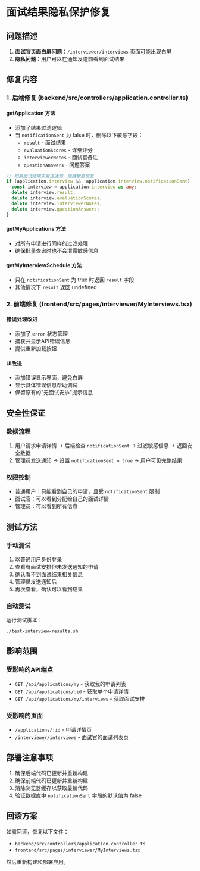 # 面试结果隐私保护修复

## 问题描述

1. **面试官页面白屏问题**：`/interviewer/interviews` 页面可能出现白屏
2. **隐私问题**：用户可以在通知发送前看到面试结果

## 修复内容

### 1. 后端修复 (backend/src/controllers/application.controller.ts)

#### getApplication 方法
- 添加了结果过滤逻辑
- 当 `notificationSent` 为 false 时，删除以下敏感字段：
  - `result` - 面试结果
  - `evaluationScores` - 详细评分
  - `interviewerNotes` - 面试官备注
  - `questionAnswers` - 问题答案

```typescript
// 如果面试结果未发送通知，隐藏敏感信息
if (application.interview && !application.interview.notificationSent) {
  const interview = application.interview as any;
  delete interview.result;
  delete interview.evaluationScores;
  delete interview.interviewerNotes;
  delete interview.questionAnswers;
}
```

#### getMyApplications 方法
- 对所有申请进行同样的过滤处理
- 确保批量查询时也不会泄露敏感信息

#### getMyInterviewSchedule 方法
- 只在 `notificationSent` 为 true 时返回 `result` 字段
- 其他情况下 `result` 返回 undefined

### 2. 前端修复 (frontend/src/pages/interviewer/MyInterviews.tsx)

#### 错误处理改进
- 添加了 `error` 状态管理
- 捕获并显示API错误信息
- 提供重新加载按钮

#### UI改进
- 添加错误显示界面，避免白屏
- 显示具体错误信息帮助调试
- 保留原有的"无面试安排"提示信息

## 安全性保证

### 数据流程
1. 用户请求申请详情 → 后端检查 `notificationSent` → 过滤敏感信息 → 返回安全数据
2. 管理员发送通知 → 设置 `notificationSent = true` → 用户可见完整结果

### 权限控制
- 普通用户：只能看到自己的申请，且受 `notificationSent` 限制
- 面试官：可以看到分配给自己的面试详情
- 管理员：可以看到所有信息

## 测试方法

### 手动测试
1. 以普通用户身份登录
2. 查看有面试安排但未发送通知的申请
3. 确认看不到面试结果相关信息
4. 管理员发送通知后
5. 再次查看，确认可以看到结果

### 自动测试
运行测试脚本：
```bash
./test-interview-results.sh
```

## 影响范围

### 受影响的API端点
- `GET /api/applications/my` - 获取我的申请列表
- `GET /api/applications/:id` - 获取单个申请详情
- `GET /api/applications/my/interviews` - 获取面试安排

### 受影响的页面
- `/applications/:id` - 申请详情页
- `/interviewer/interviews` - 面试官的面试列表页

## 部署注意事项

1. 确保后端代码已更新并重新构建
2. 确保前端代码已更新并重新构建
3. 清除浏览器缓存以获取最新代码
4. 验证数据库中 `notificationSent` 字段的默认值为 false

## 回滚方案

如需回滚，恢复以下文件：
- `backend/src/controllers/application.controller.ts`
- `frontend/src/pages/interviewer/MyInterviews.tsx`

然后重新构建和部署应用。